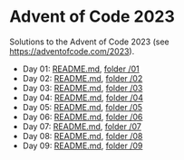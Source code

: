# Advent of Code 2023

Solutions to the Advent of Code 2023 (see https://adventofcode.com/2023).

- Day 01: [README.md](01/README.md), [folder /01](01/)
- Day 02: [README.md](02/README.md), [folder /02](02/)
- Day 03: [README.md](03/README.md), [folder /03](03/)
- Day 04: [README.md](04/README.md), [folder /04](04/)
- Day 05: [README.md](05/README.md), [folder /05](05/)
- Day 06: [README.md](06/README.md), [folder /06](06/)
- Day 07: [README.md](07/README.md), [folder /07](07/)
- Day 08: [README.md](08/README.md), [folder /08](08/)
- Day 09: [README.md](09/README.md), [folder /09](09/)